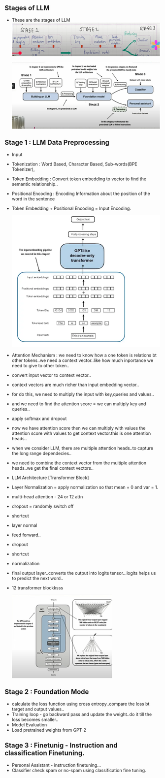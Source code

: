 ## Stages of LLM

- These are the stages of LLM
    ![alt text](Images/StagesOfLLM.png)

    ![alt text](Images/stages.png)

## Stage 1 : LLM Data Preprocessing

- Input 
- Tokenization : Word Based, Character Based, Sub-words(BPE Tokenizer),
- Token Embedding : Convert token embedding to vector to find the semantic relationship..
- Positional Encoding : Encoding Information about the position of the word in the sentence
- Token Embedding + Positional Encoding = Input Encoding.

    ![alt text](Images/datapreprocessing.png)

- Attention Mechanism : we need to know how a one token is relations bt other tokens..we need a context vector..like how much inportance we need to give to other token..
- convert input vector to context vector..
- context vectors are much richer than input embedding vector..

- for do this, we need to multiply the input with key,queries and values..
- and we need to find the attention score = we can multiply key and queries..
- apply softmax and dropout
- now we have attention score then we can multiply with values the attention score with values to get context vector.this is one attention heads..

- when we consider LLM, there are multiple attention heads..to capture the long range dependecies..
- we need to combine the context vector from the multiple attention heads..we get the final context vectors..


- LLM Architecture [Transformer Block]
- Layer Normalization = apply normalization so that mean = 0 and var = 1.
- multi-head attention - 24 or 12 attn
- dropout = randomly switch off
- shortcut

- layer normal
- feed forward..
- dropout
- shortcut

- normalization
- final output layer..converts the output into logits tensor...logits helps us to predict the next word..

- 12 transformer blockksss


    ![alt text](Images/stages2.png)
    


## Stage 2 : Foundation Mode

- calculate the loss function using cross entropy..compare the loss bt target and output values..
- Training loop - go backward pass and update the weight..do it till the loss becomes smaller..
- Model Evaluation
- Load pretrained weights from GPT-2

## Stage 3 : Finetunig - Instruction and classification Finetuning.

- Personal Assistant - instruction finetuning...
- Classifier check spam or no-spam using classification fine tuning.
